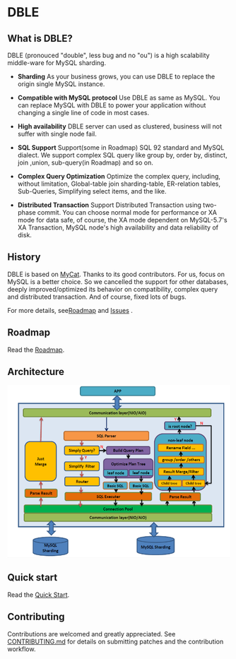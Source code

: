 # DBLE

## What is DBLE?

DBLE (pronouced "double", less bug and no "ou") is a high scalability middle-ware for MySQL sharding.


- __Sharding__
As your business grows, you can use DBLE to replace the origin single MySQL instance. 

- __Compatible with MySQL protocol__
Use DBLE as same as MySQL. You can replace MySQL with DBLE to power your application without changing a single line of code in most cases.

- __High availability__
DBLE server can used as clustered, business will not suffer with single node fail.

- __SQL Support__
Support(some in Roadmap) SQL 92 standard and MySQL dialect. We support complex SQL query like group by, order by, distinct, join ,union, sub-query(in Roadmap) and so on.

- __Complex Query Optimization__
Optimize the complex query, including, without limitation, Global-table join sharding-table, ER-relation tables, Sub-Queries, Simplifying select items, and the like.

- __Distributed Transaction__
Support Distributed Transaction using two-phase commit. You can choose normal mode for performance or XA mode for data safe, of course, the XA mode dependent on MySQL-5.7's XA Transaction, MySQL node's high availability and data reliability of disk.


## History
DBLE is based on [MyCat](https://github.com/MyCATApache/Mycat-Server). Thanks to its good contributors.
For us, focus on MySQL is a better choice. So we cancelled the support for other databases, deeply improved/optimized its behavior on compatibility, complex query and distributed transaction. And of course, fixed lots of bugs.

For more details, see[Roadmap](./docs/ROADMAP.md) and [Issues](https://github.com/actiontech/dble/issues) . 

## Roadmap

Read the [Roadmap](./docs/ROADMAP.md).

## Architecture

![architecture](./docs/architecture.PNG)

## Quick start 
Read the [Quick Start](./docs/QUICKSTART.md).


## Contributing

Contributions are welcomed and greatly appreciated. See [CONTRIBUTING.md](./docs/CONTRIBUTING.md)
for details on submitting patches and the contribution workflow.



